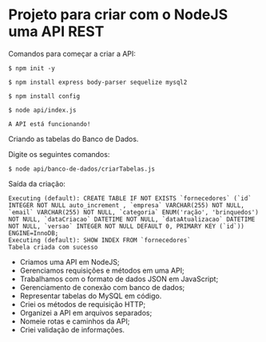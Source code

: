 # **Projeto para criar com o NodeJS uma API REST**

Comandos para começar a criar a API:

`$ npm init -y`

 `$ npm install express body-parser sequelize mysql2`

`$ npm install config`

`$ node api/index.js`

`A API está funcionando!`

Criando as tabelas do Banco de Dados.

Digite os seguintes comandos:

`$ node api/banco-de-dados/criarTabelas.js`

Saída da criação:

	Executing (default): CREATE TABLE IF NOT EXISTS `fornecedores` (`id` INTEGER NOT NULL auto_increment , `empresa` VARCHAR(255) NOT NULL, `email` VARCHAR(255) NOT NULL, `categoria` ENUM('ração', 'brinquedos') NOT NULL, `dataCriacao` DATETIME NOT NULL, `dataAtualizacao` DATETIME NOT NULL, `versao` INTEGER NOT NULL DEFAULT 0, PRIMARY KEY (`id`)) ENGINE=InnoDB;
	Executing (default): SHOW INDEX FROM `fornecedores`
	Tabela criada com sucesso
- Criamos uma API em NodeJS;
- Gerenciamos requisições e métodos em uma API;
- Trabalhamos com o formato de dados JSON em JavaScript;
- Gerenciamento de conexão com banco de dados;
- Representar tabelas do MySQL em código.
- Criei os métodos de requisição HTTP;
- Organizei a API em arquivos separados;
- Nomeie rotas e caminhos da API;
- Criei validação de informações.

